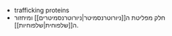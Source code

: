 - trafficking proteins
- חלק מפליטת ה[[ניורוטרנסמיטר|ניורוטרנסמיטרים]] ומיחזור ה[[שלפוחית|שלפוחיות]].